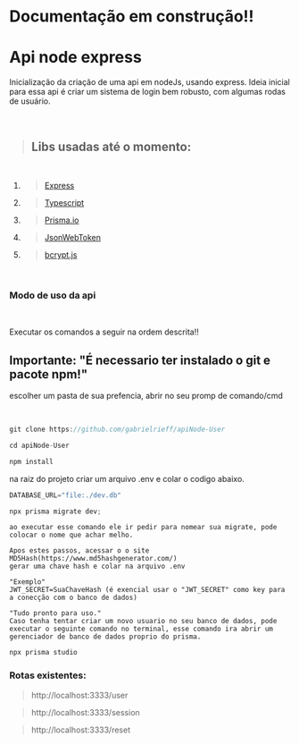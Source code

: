 # Documentação em construção!!

# Api node express

Inicialização da criação de uma api em nodeJs, usando express. Ideia inicial para essa api é criar um sistema de login bem robusto, com algumas rodas de usuário.

<br>

> ## Libs usadas até o momento:

<br>

1. > [Express](https://expressjs.com/en/starter/installing.html)
2. > [Typescript](https://www.typescriptlang.org/docs/)
3. > [Prisma.io](https://www.prisma.io/docs/getting-started)
4. > [JsonWebToken](https://github.com/auth0/node-jsonwebtoken)
5. > [bcrypt.js](https://github.com/dcodeIO/bcrypt.js)

<br>

### Modo de uso da api

<br>

Executar os comandos a seguir na ordem descrita!!

## Importante: "É necessario ter instalado o git e pacote npm!"

escolher um pasta de sua prefencia, abrir no seu promp de comando/cmd

<br>

```typescript
git clone https://github.com/gabrielrieff/apiNode-User
```

```typescript
cd apiNode-User
```

```typescript
npm install
```

na raiz do projeto criar um arquivo .env e colar o codigo abaixo.

```typescript
DATABASE_URL="file:./dev.db"
```

```typescript
npx prisma migrate dev;
```

```
ao executar esse comando ele ir pedir para nomear sua migrate, pode colocar o nome que achar melho.

Apos estes passos, acessar o o site MD5Hash(https://www.md5hashgenerator.com/)
gerar uma chave hash e colar na arquivo .env

"Exemplo"
JWT_SECRET=SuaChaveHash (é exencial usar o "JWT_SECRET" como key para a conecção com o banco de dados)

"Tudo pronto para uso."
Caso tenha tentar criar um novo usuario no seu banco de dados, pode executar o seguinte comando no terminal, esse comando ira abrir um gerenciador de banco de dados proprio do prisma.
```

```typescript
npx prisma studio
```

### Rotas existentes:

> http://localhost:3333/user

> http://localhost:3333/session

> http://localhost:3333/reset